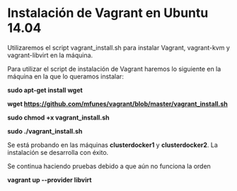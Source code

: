 # Instalación de Vagrant en Ubuntu 14.04

Utilizaremos el script vagrant_install.sh para instalar Vagrant, vagrant-kvm y 
vagrant-libvirt en la máquina.

Para utilizar el script de instalación de Vagrant haremos lo siguiente
en la máquina en la que lo queramos instalar:

**sudo apt-get install wget**

**wget https://github.com/mfunes/vagrant/blob/master/vagrant_install.sh**

**sudo chmod +x vagrant_install.sh**

**sudo ./vagrant_install.sh**

Se está probando en las máquinas **clusterdocker1** y **clusterdocker2**.
La instalación se desarrolla con éxito.

Se continua haciendo pruebas debido a que aún no funciona la orden

**vagrant up --provider libvirt**


